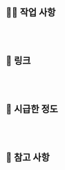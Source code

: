 ## 🧑‍💻 작업 사항

<!-- 어떤 변경사항이 있는지, PR 타이틀과 동일하다면 Skip -->

<br><br>

## 🔗 링크

<!-- 관련된 대화가 이루어진 슬랙 링크 혹은 피그마 링크를 첨부. -->
<!-- - [프레이머](https://framer.com/projects/2--gSDcZoNKqU6dqCUQUYQe-53rEr?node=tQMWSSKqy)  -->

<br><br>

## 🐰 시급한 정도

<!-- 🏃‍♂️ 보통 : 최대한 빠르게 리뷰 부탁드립니다. -->
<!-- 🚨 긴급 : 선 어프루브 후 리뷰를 부탁드립니다. (리뷰는 추후 반영)  -->
<!-- 🐢 천천히 : 급하지 않습니다. -->

<br><br>

## 📖 참고 사항

<!-- 공유할 내용, 레퍼런스, 추가로 발생할 것으로 예상되는 이슈, 스크린샷 등을 넣어 주세요.  -->
<!-- 변경사항이 큰 경우 집중해야 할 부분, 또는 불안해서 봐주었으면 하는 부분 등 -->
